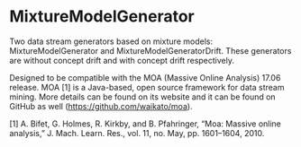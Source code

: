 # MixtureModelGenerator
Two data stream generators based on mixture models: MixtureModelGenerator and MixtureModelGeneratorDrift. These generators are without concept drift and with concept drift respectively.

Designed to be compatible with the MOA (Massive Online Analysis) 17.06 release. MOA [1] is a Java-based, open source framework for data stream mining. More details can be found on its website and it can be found on GitHub as well (https://github.com/waikato/moa).

[1] A. Bifet, G. Holmes, R. Kirkby, and B. Pfahringer, “Moa: Massive online analysis,” J. Mach. Learn. Res., vol. 11, no. May, pp. 1601–1604, 2010.
